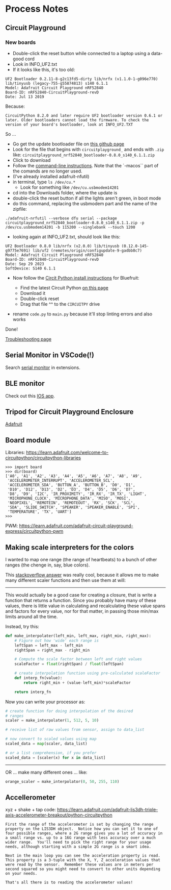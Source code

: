 # Process Notes

## Circuit Playground

### New boards

- Double-click the reset button while connected to a laptop using a data-good cord
- Look in INFO_UF2.txt
- If it looks like this, it's too old:

```
UF2 Bootloader 0.2.11-8-g2c13fd5-dirty lib/nrfx (v1.1.0-1-g096e770) lib/tinyusb (legacy-755-g55874813) s140 6.1.1
Model: Adafruit Circuit Playground nRF52840
Board-ID: nRF52840-CircuitPlayground-revD
Date: Jul 13 2019
```

Because: 

```
CircuitPython 8.2.0 and later require UF2 bootloader version 0.6.1 or later. Older bootloaders cannot load the firmware. To check the version of your board's bootloader, look at INFO_UF2.TXT 
```

So ...

- Go get the update bootloader file on [this github page](https://github.com/adafruit/Adafruit_nRF52_Bootloader/releases/tag/0.7.0)
- Look for the file that begins with `circuitplayground_` and ends with `.zip` like:  `circuitplayground_nrf52840_bootloader-0.8.0_s140_6.1.1.zip`
- Click to download
- Follow the [command-line instructions](https://learn.adafruit.com/introducing-the-adafruit-nrf52840-feather/update-bootloader-use-command-line). Note that the `-macos`` part of the comands are no longer used.
- (I've already installed adafruit-nfutil)
- in terminal, type `ls /dev/cu.*`
    - Look for something like `/dev/cu.usbmodem14201`
- cd into the Downloads folder, where the update is
- double-click the reset button if all the lights aren't green, in boot mode
- do this command, replacing the usbmodem part and the name of the zipfile:

```
./adafruit-nrfutil --verbose dfu serial --package circuitplayground_nrf52840_bootloader-0.8.0_s140_6.1.1.zip -p /dev/cu.usbmodem14201 -b 115200 --singlebank --touch 1200
```

- looking again at INFO_UF2.txt, should look like this:

```
UF2 Bootloader 0.8.0 lib/nrfx (v2.0.0) lib/tinyusb (0.12.0-145-g9775e7691) lib/uf2 (remotes/origin/configupdate-9-gadbb8c7)
Model: Adafruit Circuit Playground nRF52840
Board-ID: nRF52840-CircuitPlayground-revD
Date: Sep 29 2023
SoftDevice: S140 6.1.1
```

- Now follow the [Circit Python install instructions](https://learn.adafruit.com/ble-heart-rate-display-pendant/circuitpython) for Bluefruit:
    - Find the latest Circuit Python [on this page](https://circuitpython.org/board/circuitplayground_bluefruit/)
    - Download it
    - Double-click reset
    - Drag that file ^^ to the `CIRCUITPY` drive

- rename `code.py` to `main.py` because it'll stop linting errors and also works

Done!


[Troubleshooting page](https://learn.adafruit.com/adafruit-circuit-playground-express/troubleshooting)

## Serial Monitor in VSCode(!)

Search [serial monitor](https://marketplace.visualstudio.com/items?itemName=ms-vscode.vscode-serial-monitor) in extensions.

## BLE monitor

Check out this [IOS app](https://apps.apple.com/us/app/nrf-connect-for-mobile/id1054362403).

## Tripod for Circuit Playground Enclosure

[Adafruit](https://www.adafruit.com/product/2629)

## Board module

Libraries: https://learn.adafruit.com/welcome-to-circuitpython/circuitpython-libraries


```
>>> import board
>>> dir(board)
['A0', 'A1', 'A2', 'A3', 'A4', 'A5', 'A6', 'A7', 'A8', 'A9', 
 'ACCELEROMETER_INTERRUPT', 'ACCELEROMETER_SCL', 
 'ACCELEROMETER_SDA', 'BUTTON_A', 'BUTTON_B', 'D0', 'D1', 
 'D10', 'D12', 'D13', 'D2', 'D3', 'D4', 'D5', 'D6', 'D7', 
 'D8', 'D9', 'I2C', 'IR_PROXIMITY', 'IR_RX', 'IR_TX', 'LIGHT', 
 'MICROPHONE_CLOCK', 'MICROPHONE_DATA', 'MISO', 'MOSI', 
 'NEOPIXEL', 'REMOTEIN', 'REMOTEOUT', 'RX', 'SCK', 'SCL', 
 'SDA', 'SLIDE_SWITCH', 'SPEAKER', 'SPEAKER_ENABLE', 'SPI', 
 'TEMPERATURE', 'TX', 'UART']
>>> 
```

PWM: https://learn.adafruit.com/adafruit-circuit-playground-express/circuitpython-pwm



## Making scale interpreters for the colors

I wanted to map one range (the range of heartbeats) to a bunch of other ranges (the chenge in, say, blue colors).

This [stackoverflow answer](https://stackoverflow.com/a/1970037) was really cool, because it allows me to make many different scaler functions and then use them at will:

---
This would actually be a good case for creating a closure, that is write a function that returns a function. Since you probably have many of these values, there is little value in calculating and recalculating these value spans and factors for every value, nor for that matter, in passing those min/max limits around all the time.

Instead, try this:

```python
def make_interpolater(left_min, left_max, right_min, right_max): 
    # Figure out how 'wide' each range is  
    leftSpan = left_max - left_min  
    rightSpan = right_max - right_min  

    # Compute the scale factor between left and right values 
    scaleFactor = float(rightSpan) / float(leftSpan) 

    # create interpolation function using pre-calculated scaleFactor
    def interp_fn(value):
        return right_min + (value-left_min)*scaleFactor

    return interp_fn
```


Now you can write your processor as:

```python
# create function for doing interpolation of the desired
# ranges
scaler = make_interpolater(1, 512, 5, 10)

# receive list of raw values from sensor, assign to data_list

# now convert to scaled values using map 
scaled_data = map(scaler, data_list)

# or a list comprehension, if you prefer
scaled_data = [scaler(x) for x in data_list]
```

---

OR ... make many different ones ... like:

```python
orange_scaler = make_interpolator(0, 50, 255, 110)
```

## Accellerometer

xyz + shake + tap code: https://learn.adafruit.com/adafruit-lis3dh-triple-axis-accelerometer-breakout/python-circuitpython

```
First the range of the accelerometer is set by changing the range property on the LIS3DH object.  Notice how you can set it to one of four possible ranges, where a 2G range gives you a lot of accuracy in a small range vs. up to a 16G range with less accuracy over a much wider range.  You'll need to pick the right range for your usage needs, although starting with a simple 2G range is a smart idea.

Next in the main loop you can see the acceleration property is read.  This property is a 3-tuple with the X, Y, Z acceleration values that were read by the sensor.  Remember these values are in meters per second squared so you might need to convert to other units depending on your needs.

That's all there is to reading the accelerometer values!
```

